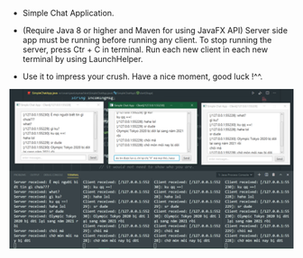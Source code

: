 * Simple Chat Application.

* (Require Java 8 or higher and Maven for using JavaFX API)
Server side app must be running before running any client. 
To stop running the server, press Ctr + C in terminal.
Run each new client in each new terminal by using LaunchHelper.

* Use it to impress your crush. Have a nice moment, good luck !^^.

<img src="SimpleChatAppDemo.png" alt="demo picture">
